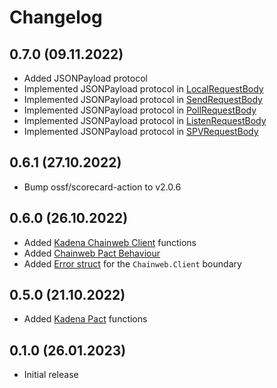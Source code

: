 # Changelog

## 0.7.0 (09.11.2022)

* Added JSONPayload protocol
* Implemented JSONPayload protocol in [LocalRequestBody](https://github.com/kommitters/kadena.ex/issues/119)
* Implemented JSONPayload protocol in [SendRequestBody](https://github.com/kommitters/kadena.ex/issues/117)
* Implemented JSONPayload protocol in [PollRequestBody](https://github.com/kommitters/kadena.ex/issues/123)
* Implemented JSONPayload protocol in [ListenRequestBody](https://github.com/kommitters/kadena.ex/issues/124)
* Implemented JSONPayload protocol in [SPVRequestBody](https://github.com/kommitters/kadena.ex/issues/125)

## 0.6.1 (27.10.2022)

* Bump ossf/scorecard-action to v2.0.6

## 0.6.0 (26.10.2022)

* Added [Kadena Chainweb Client](https://github.com/kommitters/kadena.ex/issues/59) functions
* Added [Chainweb Pact Behaviour](https://github.com/kommitters/kadena.ex/issues/96)
* Added [Error struct](https://github.com/kommitters/kadena.ex/pull/111) for the `Chainweb.Client` boundary

## 0.5.0 (21.10.2022)

* Added [Kadena Pact](https://github.com/kommitters/kadena.ex/issues/55) functions
## 0.1.0 (26.01.2023)

* Initial release